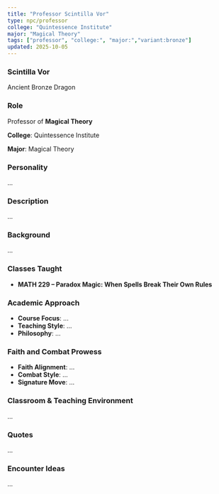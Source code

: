 ```yaml
---
title: "Professor Scintilla Vor"
type: npc/professor
college: "Quintessence Institute"
major: "Magical Theory"
tags: ["professor", "college:", "major:","variant:bronze"]
updated: 2025-10-05
---
```

### Scintilla Vor

Ancient Bronze Dragon

### Role

Professor of **Magical Theory**

**College**: Quintessence Institute

**Major**: Magical Theory

### Personality

...

### Description

...

### Background

...

### Classes Taught

- **MATH 229 – Paradox Magic: When Spells Break Their Own Rules**



### Academic Approach

- **Course Focus**: ...
- **Teaching Style**: ...
- **Philosophy**: ...

### Faith and Combat Prowess

- **Faith Alignment**: ...
- **Combat Style**: ...
- **Signature Move**: ...

### Classroom & Teaching Environment

...

### Quotes

...

### Encounter Ideas

...
